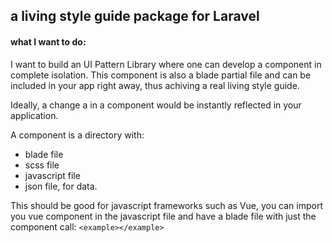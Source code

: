 ## a living style guide package for Laravel

#### what I want to do:

I want to build an UI Pattern Library where one can develop a component in complete isolation. 
This component is also a blade partial file and can be included in your app right away, thus achiving a real living style guide.

Ideally, a change a in a component would be instantly reflected in your application.

A component is a directory with:

- blade file
- scss file
- javascript file
- json file, for data.

This should be good for javascript frameworks such as Vue, you can import you vue component in the javascript file and have a blade file with just the component call: ```<example></example>```

